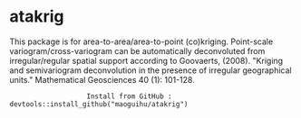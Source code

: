 # atakrig
This package is for area-to-area/area-to-point (co)kriging. 
Point-scale variogram/cross-variogram can be automatically deconvoluted from irregular/regular spatial support according to Goovaerts, (2008). "Kriging and semivariogram deconvolution in the presence of irregular geographical units." Mathematical Geosciences 40 (1): 101-128.

                       Install from GitHub :  devtools::install_github("maoguihu/atakrig")

